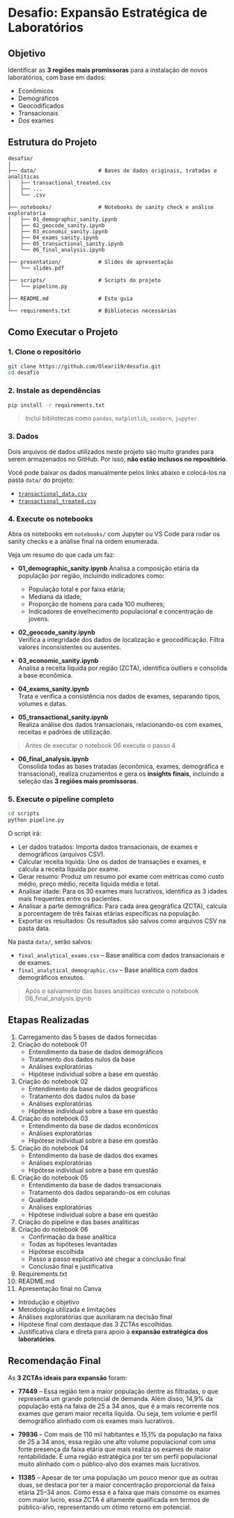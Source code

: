 # Desafio: Expansão Estratégica de Laboratórios

## Objetivo

Identificar as **3 regiões mais promissoras** para a instalação de novos laboratórios, com base em dados:
- Econômicos
- Demográficos
- Geocodificados
- Transacionais
- Dos exames


## Estrutura do Projeto

```
desafio/
│
├── data/                    # Bases de dados originais, tratadas e analíticas
│   ├── transactional_treated.csv
│   ├── ...
│   └── .csv
│
├── notebooks/               # Notebooks de sanity check e análise exploratória
│   ├── 01_demographic_sanity.ipynb
│   ├── 02_geocode_sanity.ipynb
│   ├── 03_economic_sanity.ipynb
│   ├── 04_exams_sanity.ipynb
│   ├── 05_transactional_sanity.ipynb
│   └── 06_final_analysis.ipynb
│
├── presentation/            # Slides de apresentação
│   └── slides.pdf
│
├── scripts/                 # Scripts do projeto
│   └── pipeline.py
│
├── README.md                # Este guia
│
└── requirements.txt         # Bibliotecas necessárias
```


## Como Executar o Projeto

### 1. Clone o repositório

```bash
git clone https://github.com/Oleari19/desafio.git
cd desafio
```

### 2. Instale as dependências

```bash
pip install -r requirements.txt
```

> Inclui bibliotecas como `pandas`, `matplotlib`, `seaborn`, `jupyter`.

### 3. Dados

Dois arquivos de dados utilizados neste projeto são muito grandes para serem armazenados no GitHub. Por isso, **não estão inclusos no repositório**.

Você pode baixar os dados manualmente pelos links abaixo e colocá-los na pasta `data/` do projeto:

- [`transactional_data.csv`](https://drive.google.com/drive/folders/1kxSRQKKmgQ-6XDxC0c87J0SMR9TFpTY3?usp=sharing)
- [`transactional_treated.csv`](https://drive.google.com/drive/folders/1kxSRQKKmgQ-6XDxC0c87J0SMR9TFpTY3?usp=sharing)
  

### 4. Execute os notebooks

Abra os notebooks em `notebooks/` com Jupyter ou VS Code para rodar os sanity checks e a análise final na ordem enumerada.

Veja um resumo do que cada um faz:

- **01_demographic_sanity.ipynb**
  Analisa a composição etária da população por região, incluindo indicadores como:
  - População total e por faixa etária;
  - Mediana da idade;
  - Proporção de homens para cada 100 mulheres;
  - Indicadores de envelhecimento populacional e concentração de jovens.

- **02_geocode_sanity.ipynb**  
  Verifica a integridade dos dados de localização e geocodificação. Filtra valores inconsistentes ou ausentes.

- **03_economic_sanity.ipynb**  
  Analisa a receita líquida por região (ZCTA), identifica outliers e consolida a base econômica.

- **04_exams_sanity.ipynb**  
  Trata e verifica a consistência nos dados de exames, separando tipos, volumes e datas.

- **05_transactional_sanity.ipynb**  
  Realiza análise dos dados transacionais, relacionando-os com exames, receitas e padrões de utilização.

> Antes de executar o notebook 06 execute o passo 4

- **06_final_analysis.ipynb**  
  Consolida todas as bases tratadas (econômica, exames, demográfica e transacional), realiza cruzamentos e gera os **insights finais**, incluindo a seleção das **3 regiões mais promissoras**.


### 5. Execute o pipeline completo

```bash
cd scripts
python pipeline.py
```

O script irá:
- Ler dados tratados: Importa dados transacionais, de exames e demográficos (arquivos CSV).
- Calcular receita líquida: Une os dados de transações e exames, e calcula a receita líquida por exame.
- Gerar resumo: Produz um resumo por exame com métricas como custo médio, preço médio, receita líquida média e total.
- Analisar idade: Para os 30 exames mais lucrativos, identifica as 3 idades mais frequentes entre os pacientes.
- Analisar a parte demográfica: Para cada área geográfica (ZCTA), calcula a porcentagem de três faixas etárias específicas na população.
- Exportar os resultados: Os resultados são salvos como arquivos CSV na pasta data.


Na pasta `data/`, serão salvos:

- `final_analytical_exams.csv` – Base analítica com dados transacionais e de exames.
- `final_analytical_demographic.csv` – Base analítica com dados demográficos enxutos.

> Após o salvamento das bases analíticas execute o notebook 06_final_analysis.ipynb


## Etapas Realizadas

1. Carregamento das 5 bases de dados fornecidas
2. Criação do notebook 01
    - Entendimento da base de dados demográficos
    - Tratamento dos dados nulos da base
    - Análises exploratórias
    - Hipótese individual sobre a base em questão
3. Criação do notebook 02
    - Entendimento da base de dados geográficos
    - Tratamento dos dados nulos da base
    - Análises exploratórias
    - Hipótese individual sobre a base em questão
4. Criação do notebook 03
    - Entendimento da base de dados econômicos
    - Análises exploratórias
    - Hipótese individual sobre a base em questão
5. Criação do notebook 04
    - Entendimento da base de dados dos exames
    - Análises exploratórias
    - Hipótese individual sobre a base em questão
6. Criação do notebook 05
    - Entendimento da base de dados transacionais
    - Tratamento dos dados separando-os em colunas
    - Qualidade
    - Análises exploratórias
    - Hipótese individual sobre a base em questão
7. Criação do pipeline e das bases analíticas
8. Criação do notebook 06
    - Confirmação da base analítica
    - Todas as hipóteses levantadas
    - Hipótese escolhida
    - Passo a passo explicativo até chegar a conclusão final
    - Conclusão final e justificativa
9. Requirements.txt
10. README.md
11. Apresentação final no Canva 
- Introdução e objetivo
- Metodologia utilizada e limitações
- Análises exploratórias que auxiliaram na decisão final
- Hipótese final com destaque das 3 ZCTAs escolhidas.
- Justificativa clara e direta para apoio à **expansão estratégica dos laboratórios**.


## Recomendação Final

As **3 ZCTAs ideais para expansão** foram:

- **77449** – Essa região tem a maior população dentre as filtradas, o que representa um grande potencial de demanda. Além disso, 14,9% da população está na faixa de 25 a 34 anos, que é a mais recorrente nos exames que geram maior receita líquida. Ou seja, tem volume e perfil demográfico alinhado com os exames mais lucrativos.

- **79936** – Com mais de 110 mil habitantes e 15,1% da população na faixa de 25 a 34 anos, essa região une alto volume populacional com uma forte presença da faixa etária que mais realiza os exames de maior rentabilidade. É uma região estratégica por ter um perfil populacional muito alinhado com o público-alvo dos exames mais lucrativos.

- **11385** – Apesar de ter uma população um pouco menor que as outras duas, se destaca por ter a maior concentração proporcional da faixa etária 25–34 anos. Como essa é a faixa que mais consome os exames com maior lucro, essa ZCTA é altamente qualificada em termos de público-alvo, representando um ótimo retorno em potencial.
